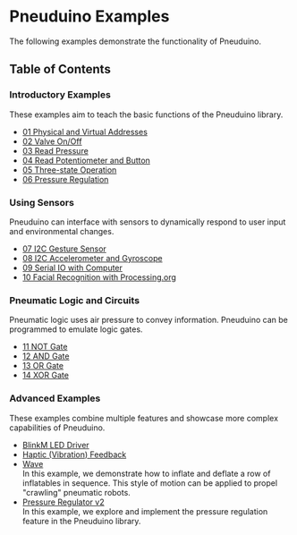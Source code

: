 # Pneuduino Examples
The following examples demonstrate the functionality of Pneuduino.

## Table of Contents

### Introductory Examples
These examples aim to teach the basic functions of the Pneuduino library.
* [01 Physical and Virtual Addresses](./PhysicalVirtualAddresses)
* [02 Valve On/Off](./ValveOnOff)
* [03 Read Pressure](./ReadPressure)
* [04 Read Potentiometer and Button](./ReadPotButton)
* [05 Three-state Operation](./ThreeState)
* [06 Pressure Regulation](./PressureRegulator)
### Using Sensors
Pneuduino can interface with sensors to dynamically respond to user input and environmental changes.
* [07 I2C Gesture Sensor](./GestureSensor)
* [08 I2C Accelerometer and Gyroscope](./AccelerometerGyroscope)
* [09 Serial IO with Computer](./SerialIO)
* [10 Facial Recognition with Processing.org](./Processing)
### Pneumatic Logic and Circuits
Pneumatic logic uses air pressure to convey information. Pneuduino can be programmed to emulate logic gates.
* [11 NOT Gate](./NotGate)
* [12 AND Gate](./AndGate)
* [13 OR Gate](./OrGate)
* [14 XOR Gate](./XorGate)
### Advanced Examples
These examples combine multiple features and showcase more complex capabilities of Pneuduino.
* [BlinkM LED Driver](./LED)
* [Haptic (Vibration) Feedback](./Haptic)
* [Wave](#wave)</br>
In this example, we demonstrate how to inflate and deflate a row of inflatables in sequence. This style of motion can be applied to propel &quot;crawling&quot; pneumatic robots.
* [Pressure Regulator v2](#pressure-regulator-v2)</br>
In this example, we explore and implement the pressure regulation feature in the Pneuduino library.
